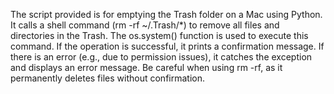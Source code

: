 The script provided is for emptying the Trash folder on a Mac using Python.
It calls a shell command (rm -rf ~/.Trash/*) to remove all files and directories in the Trash. 
The os.system() function is used to execute this command. If the operation is successful, it prints a confirmation message. 
If there is an error (e.g., due to permission issues), it catches the exception and displays an error message.
Be careful when using rm -rf, as it permanently deletes files without confirmation.
